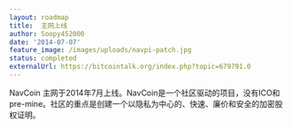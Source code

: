 ```yaml
---
layout: roadmap
title:  主网上线
author: Soopy452000
date: '2014-07-07'
feature_image: /images/uploads/navpi-patch.jpg
status: completed
externalUrl: https://bitcointalk.org/index.php?topic=679791.0
---
```


NavCoin 主网于2014年7月上线。NavCoin是一个社区驱动的项目，没有ICO和pre-mine。社区的重点是创建一个以隐私为中心的、快速、廉价和安全的加密股权证明。
